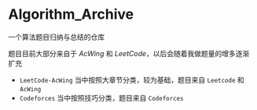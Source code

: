 # Algorithm_Archive

一个算法题目归纳与总结的仓库

题目目前大部分来自于 $AcWing$ 和 $LeetCode$，以后会随着我做题量的增多逐渐扩充

* `LeetCode-AcWing` 当中按照大章节分类，较为基础，题目来自 `Leetcode` 和 `AcWing`
* `Codeforces` 当中按照技巧分类，题目来自 `Codeforces`

